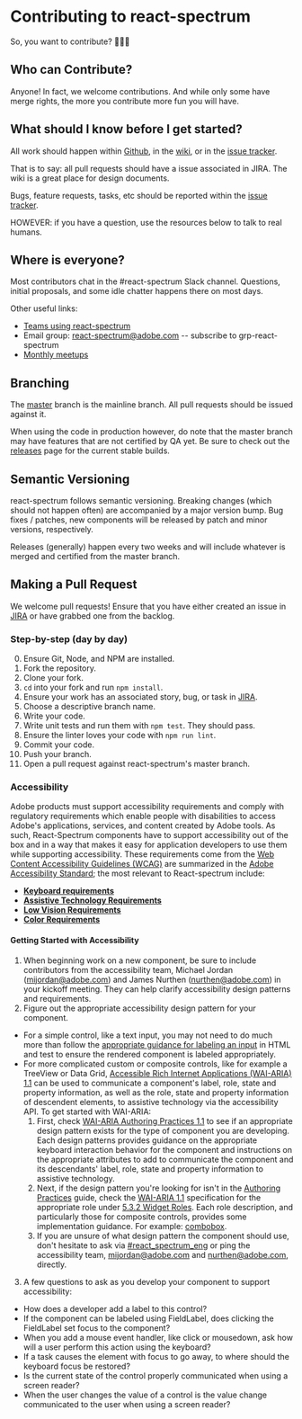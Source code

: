 # Contributing to react-spectrum

So, you want to contribute? 🎉🎉🎉

## Who can Contribute?

Anyone! In fact, we welcome contributions. And while only some have merge rights, the more you contribute more fun you will have.

## What should I know before I get started?

All work should happen within [Github](https://git.corp.adobe.com/react/react-spectrum), in the [wiki](https://wiki.corp.adobe.com/display/RSP), or in the [issue tracker](https://jira.corp.adobe.com/projects/RSP).

That is to say: all pull requests should have a issue associated in JIRA. The wiki is a great place for design documents.

Bugs, feature requests, tasks, etc should be reported within the [issue tracker](https://jira.corp.adobe.com/projects/RSP).

HOWEVER: if you have a question, use the resources below to talk to real humans.

## Where is everyone?

Most contributors chat in the #react-spectrum Slack channel. Questions, initial proposals, and some idle chatter happens there on most days.

Other useful links:
 - [Teams using react-spectrum](https://wiki.corp.adobe.com/display/RSP/Teams+using+react+spectrum)
 - Email group: react-spectrum@adobe.com -- subscribe to grp-react-spectrum
 - [Monthly meetups](https://wiki.corp.adobe.com/display/RSP/Community+Meetups)

## Branching

The [master](https://git.corp.adobe.com/react/react-spectrum/tree/master) branch is the mainline branch. All pull requests should be issued against it.

When using the code in production however, do note that the master branch may have features that are not certified by QA yet. Be sure to check out the [releases](https://git.corp.adobe.com/React/react-spectrum/releases) page for the current stable builds.

## Semantic Versioning

react-spectrum follows semantic versioning. Breaking changes (which should not happen often) are accompanied by a major version bump. Bug fixes / patches, new components will be released by patch and minor versions, respectively.

Releases (generally) happen every two weeks and will include whatever is merged and certified from the master branch.

## Making a Pull Request

We welcome pull requests! Ensure that you have either created an issue in [JIRA](https://jira.corp.adobe.com/projects/RSP) or have grabbed one from the backlog.

### Step-by-step (day by day)

0. Ensure Git, Node, and NPM are installed.
1. Fork the repository.
2. Clone your fork.
3. `cd` into your fork and run `npm install`.
4. Ensure your work has an associated story, bug, or task in [JIRA](https://jira.corp.adobe.com/projects/RSP).
5. Choose a descriptive branch name.
6. Write your code.
7. Write unit tests and run them with `npm test`. They should pass.
8. Ensure the linter loves your code with `npm run lint`.
9. Commit your code.
10. Push your branch.
11. Open a pull request against react-spectrum's master branch.

### Accessibility

Adobe products must support accessibility requirements and comply with regulatory requirements which enable people with disabilities to access Adobe's applications, services, and content created by Adobe tools. As such, React-Spectrum components have to support accessibility out of the box and in a way that makes it easy for application developers to use them while supporting accessibility. These requirements come from the [Web Content Accessibility Guidelines (WCAG)](https://www.w3.org/TR/WCAG21/) are summarized in the [Adobe Accessibility Standard](https://wiki.corp.adobe.com/display/Accessibility/Adobe+Accessibility+Standard); the most relevant to React-spectrum include:
 * **[Keyboard requirements](https://wiki.corp.adobe.com/display/Accessibility/Adobe+Accessibility+Standard#AdobeAccessibilityStandard-KeyboardRequirements)**
 * **[Assistive Technology Requirements](https://wiki.corp.adobe.com/display/Accessibility/Adobe+Accessibility+Standard#AdobeAccessibilityStandard-AssistiveTechnologyRequirements)**
 * **[Low Vision Requirements](https://wiki.corp.adobe.com/display/Accessibility/Adobe+Accessibility+Standard#AdobeAccessibilityStandard-LowVisionRequirements)**
 * **[Color Requirements](https://wiki.corp.adobe.com/display/Accessibility/Adobe+Accessibility+Standard#AdobeAccessibilityStandard-ColorRequirements)**

#### Getting Started with Accessibility
1. When beginning work on a new component, be sure to include contributors from the accessibility team, Michael Jordan ([mijordan@adobe.com](mailto:mijordan@adobe.com)) and James Nurthen ([nurthen@adobe.com](mailto:nurthen@adobe.com)) in your kickoff meeting. They can help clarify accessibility design patterns and requirements.
2. Figure out the appropriate accessibility design pattern for your component.
 * For a simple control, like a text input, you may not need to do much more than follow the [appropriate guidance for labeling an input](https://www.w3.org/TR/html50/forms.html#the-label-element) in HTML and test to ensure the rendered component is labeled appropriately.
 * For more complicated custom or composite controls, like for example a TreeView or Data Grid, [Accessible Rich Internet Applications (WAI-ARIA) 1.1](https://www.w3.org/TR/wai-aria-1.1/) can be used to communicate a component's label, role, state and property information, as well as the role, state and property information of descendent elements, to assistive technology via the accessibility API. To get started with WAI-ARIA:
    1. First, check [WAI-ARIA Authoring Practices 1.1](https://www.w3.org/TR/wai-aria-practices-1.1/) to see if an appropriate design pattern exists for the type of component you are developing. Each design patterns provides guidance on the appropriate keyboard interaction behavior for the component and instructions on the appropriate attributes to add to communicate the component and its descendants' label, role, state and property information to assistive technology.
    2. Next, if the design pattern you're looking for isn't in the [Authoring Practices](https://www.w3.org/TR/wai-aria-practices-1.1/) guide, check the [WAI-ARIA 1.1](https://www.w3.org/TR/wai-aria-1.1/) specification for the appropriate role under [5.3.2 Widget Roles](https://www.w3.org/TR/wai-aria-1.1/#widget_roles). Each role description, and particularly those for composite controls, provides some implementation guidance. For example: [combobox](https://www.w3.org/TR/wai-aria-1.1/#combobox).
    3. If you are unsure of what design pattern the component should use, don't hesitate to ask via [#react_spectrum_eng](https://adobespectrum.slack.com/messages/C91HN6UCD) or ping the accessibility team, [mijordan@adobe.com](mailto:mijordan@adobe.com) and [nurthen@adobe.com](mailto:nurthen@adobe.com), directly.
3. A few questions to ask as you develop your component to support accessibility:
  * How does a developer add a label to this control?
  * If the component can be labeled using FieldLabel, does clicking the FieldLabel set focus to the component?
  * When you add a mouse event handler, like click or mousedown, ask how will a user perform this action using the keyboard?
  * If a task causes the element with focus to go away, to where should the keyboard focus be restored?
  * Is the current state of the control properly communicated when using a screen reader?
  * When the user changes the value of a control is the value change communicated to the user when using a screen reader?
